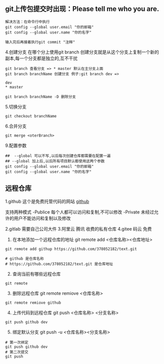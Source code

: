 ## git上传包提交时出现：Please tell me who you are.
```
解决方法：在命令行中执行
git config --global user.email "你的邮箱"
git config --global user.name "你的名字"

输入完后再接着执行git commit "注释"
```

4.创建分支
在哪个分上使用git branch 创建分支就是从这个分支上复制一个新的副本,每一个分支都是独立的,互不干扰
```
git branch 查看分支 => * master 默认在主分支上面
git branch branchName 创建分支 例子:git branch dev =>

dev
* master

git branch branchName -D 删除分支
```

5.切换分支
```
git checkout branchName 
```
6.合并分支
```shell
git merge <oterBranch>
```

9.配置参数
```shell
##  --global 可以不写,以后每次创建仓库都需要在配置一遍
## --global 加上后,以后所有项目默认都使用这两个参数
git config --global user.email "你的邮箱"
git config --global user.name "你的名字"
```
## 远程仓库
1.github 这个是免费托管代码的网站
[github](https://github.com/)

支持两种模式
-Publice 每个人都可以访问和复制,不可以修改
-Private 未经过允许的用户不能访问和复制以及修改

2.gitlab 需要自己公司大件
3.阿里云 腾讯 收费的私有仓库
4.gitee 码云 免费

1. 在本地添加一个远程仓库的地址
git remote add <仓库名称><仓库地址>
```shell
git remote add githup https://github.com/378052182/text.git

# github 是仓库名称
# https://github.com/378052182/text.git 是仓库地址
```

2.  查询当前有哪些远程仓库
```shell
git remote
```

3. 删除远程仓库
git remote remiove <仓库名称>
```shell
git remote remiove github
```

4. 上传代码到远程仓库
git push <仓库名称> <分支名称>
```shell
git push github dev
```

5. 绑定默认分支
git push -u <仓库名称><分支名称>
```shell
# 第一次绑定
git push github dev
# 第二次提交
git push
```



